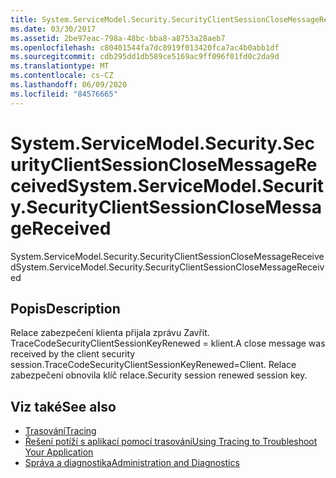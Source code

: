 ```yaml
---
title: System.ServiceModel.Security.SecurityClientSessionCloseMessageReceived
ms.date: 03/30/2017
ms.assetid: 2be97eac-798a-48bc-bba8-a8753a28aeb7
ms.openlocfilehash: c80401544fa7dc8919f013420fca7ac4b0abb1df
ms.sourcegitcommit: cdb295dd1db589ce5169ac9ff096f01fd0c2da9d
ms.translationtype: MT
ms.contentlocale: cs-CZ
ms.lasthandoff: 06/09/2020
ms.locfileid: "84576665"
---
```

# <a name="systemservicemodelsecuritysecurityclientsessionclosemessagereceived"></a><span data-ttu-id="cf246-102">System.ServiceModel.Security.SecurityClientSessionCloseMessageReceived</span><span class="sxs-lookup"><span data-stu-id="cf246-102">System.ServiceModel.Security.SecurityClientSessionCloseMessageReceived</span></span>
<span data-ttu-id="cf246-103">System.ServiceModel.Security.SecurityClientSessionCloseMessageReceived</span><span class="sxs-lookup"><span data-stu-id="cf246-103">System.ServiceModel.Security.SecurityClientSessionCloseMessageReceived</span></span>  
  
## <a name="description"></a><span data-ttu-id="cf246-104">Popis</span><span class="sxs-lookup"><span data-stu-id="cf246-104">Description</span></span>  
 <span data-ttu-id="cf246-105">Relace zabezpečení klienta přijala zprávu Zavřít. TraceCodeSecurityClientSessionKeyRenewed = klient.</span><span class="sxs-lookup"><span data-stu-id="cf246-105">A close message was received by the client security session.TraceCodeSecurityClientSessionKeyRenewed=Client.</span></span> <span data-ttu-id="cf246-106">Relace zabezpečení obnovila klíč relace.</span><span class="sxs-lookup"><span data-stu-id="cf246-106">Security session renewed session key.</span></span>  
  
## <a name="see-also"></a><span data-ttu-id="cf246-107">Viz také</span><span class="sxs-lookup"><span data-stu-id="cf246-107">See also</span></span>

- [<span data-ttu-id="cf246-108">Trasování</span><span class="sxs-lookup"><span data-stu-id="cf246-108">Tracing</span></span>](index.md)
- [<span data-ttu-id="cf246-109">Řešení potíží s aplikací pomocí trasování</span><span class="sxs-lookup"><span data-stu-id="cf246-109">Using Tracing to Troubleshoot Your Application</span></span>](using-tracing-to-troubleshoot-your-application.md)
- [<span data-ttu-id="cf246-110">Správa a diagnostika</span><span class="sxs-lookup"><span data-stu-id="cf246-110">Administration and Diagnostics</span></span>](../index.md)

